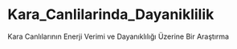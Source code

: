 # Kara_Canlilarinda_Dayaniklilik
Kara Canlılarının Enerji Verimi ve Dayanıklılığı Üzerine Bir Araştırma
